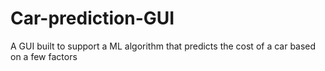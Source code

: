 # Car-prediction-GUI
A GUI built to support a ML algorithm that predicts the cost of a car based on a few factors
